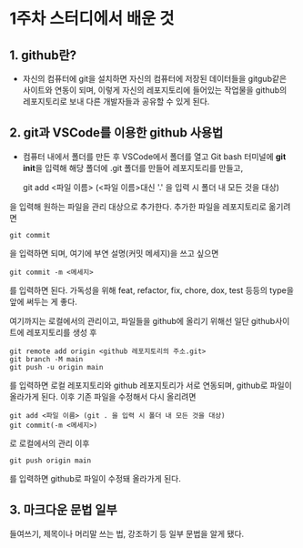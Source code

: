 1주차 스터디에서 배운 것
================
## 1. github란?
* 자신의 컴퓨터에 git을 설치하면 자신의 컴퓨터에 저장된 데이터들을 gitgub같은 사이트와 연동이 되며, 이렇게 자신의 레포지토리에 들어있는 작업물을 github의 레포지토리로 보내 다른 개발자들과 공유할 수 있게 된다.

## 2. git과 VSCode를 이용한 github 사용법
* 컴퓨터 내에서 폴더를 만든 후 VSCode에서 폴더를 열고 Git bash 터미널에 **git init**을 입력해 해당 폴더에 .git 폴더를 만들어 레포지토리를 만들고, 

    git add <파일 이름> (<파일 이름>대신 '.' 을 입력 시 폴더 내 모든 것을 대상)

을 입력해 원하는 파일을 관리 대상으로 추가한다. 추가한 파일을 레포지토리로 옮기려면 
    
    git commit

을 입력하면 되며, 여기에 부연 설명(커밋 메세지)을 쓰고 싶으면 

    git commit -m <메세지>

를 입력하면 된다. 가독성을 위해 feat, refactor, fix, chore, dox, test 등등의 type을 앞에 써두는 게 좋다.

여기까지는 로컬에서의 관리이고, 파일들을 github에 올리기 위해선 일단 github사이트에 레포지토리를 생성 후 
    
    git remote add origin <github 레포지토리의 주소.git>
    git branch -M main
    git push -u origin main

를 입력하면 로컬 레포지토리와 github 레포지토리가 서로 연동되며, github로 파일이 올라가게 된다. 
이후 기존 파일을 수정해서 다시 올리려면

    git add <파일 이름> (git . 을 입력 시 폴더 내 모든 것을 대상)
    git commit(-m <메세지>)

로 로컬에서의 관리 이후

    git push origin main
    
를 입력하면 github로 파일이 수정돼 올라가게 된다.

## 3. 마크다운 문법 일부
들여쓰기, 제목이나 머리말 쓰는 법, 강조하기 등 일부 문법을 알게 됐다.